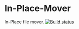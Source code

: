 # In-Place-Mover
In-Place file mover.
[![Build status](https://ci.appveyor.com/api/projects/status/ox5te5jvi7w6mcud?svg=true)](https://ci.appveyor.com/project/craftxbox/in-place-mover)

